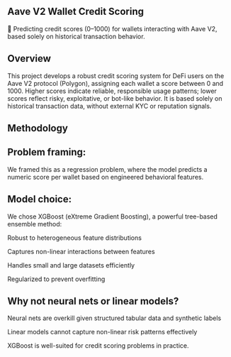 ## Aave V2 Wallet Credit Scoring
🔷 Predicting credit scores (0–1000) for wallets interacting with Aave V2, based solely on historical transaction behavior.


## Overview

This project develops a robust credit scoring system for DeFi users on the Aave V2 protocol (Polygon), assigning each wallet a score between 0 and 1000.
Higher scores indicate reliable, responsible usage patterns; lower scores reflect risky, exploitative, or bot-like behavior.
It is based solely on historical transaction data, without external KYC or reputation signals.

## Methodology

## Problem framing:

We framed this as a regression problem, where the model predicts a numeric score per wallet based on engineered behavioral features.

## Model choice:

We chose XGBoost (eXtreme Gradient Boosting), a powerful tree-based ensemble method:

Robust to heterogeneous feature distributions

Captures non-linear interactions between features

Handles small and large datasets efficiently

Regularized to prevent overfitting

## Why not neural nets or linear models?

Neural nets are overkill given structured tabular data and synthetic labels

Linear models cannot capture non-linear risk patterns effectively

XGBoost is well-suited for credit scoring problems in practice.
